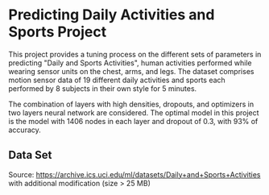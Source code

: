# Predicting Daily Activities and Sports Project 
This project provides a tuning process on the different sets of parameters in predicting "Daily and Sports Activities", 
human activities performed while wearing sensor units on the chest, arms, and legs. The dataset comprises motion sensor 
data of 19 different daily activities and sports each performed by 8 subjects in their own style for 5 minutes. 

The combination of layers with high densities, dropouts, and optimizers in two layers neural network are considered.
The optimal model in this project is the model with 1406 nodes in each layer and dropout of 0.3, with 93% of accuracy.

## Data Set
Source: https://archive.ics.uci.edu/ml/datasets/Daily+and+Sports+Activities
with additional modification (size > 25 MB)
